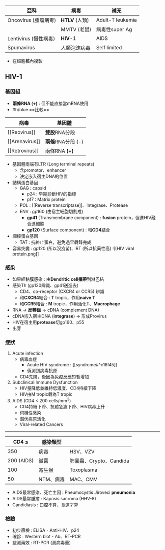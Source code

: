 | 亞科       | 病毒         | 補充           |
|------------|--------------|----------------|
| Oncovirus (腫瘤病毒) | **HTLV** (人類)  | Adult-T leukemia  |
|            | MMTV (老鼠)  | 病毒性super Ag |
| Lentivirus (慢性病毒) | **HIV**-1        | AIDS           |
| Spumavirus | 人類泡沫病毒 | Self limited   |
- 在細胞**核**內複製
## HIV-1
### 基因組
- **兩條RNA (+)** : 但不能直接當mRNA使用
- #h/blue ==比較==

| 病毒       | 基因體      |
|------------|-------------|
| [[Reovirus]]   | **雙股**RNA分段 |
| [[Arenavirus]] | **兩條**RNA分段 (-) |
| [[Retrovirus]]| 兩條RNA **(+)** |
- 基因體兩端有LTR (Long terminal repeats)
	- 含promotor、enhancer
	- 決定嵌入宿主DNA的位置
- 結構蛋白基因
	- GAG : capsid
		- p24 : 早期診斷HIV的指標
		- p17 : Matrix protein
	- POL : [[Reverse transcriptase]]、Integrase、Protease
	- ENV : gp160 (由宿主細胞切割成)
		- **gp41** (Transmembrane component) : **fusion** protein，促進HIV融合進細胞
		- **gp120** (Surface component) : 和**CD4**結合
- 調控蛋白基因
	- TAT : 抗終止蛋白，避免過早轉錄完成
- 容易突變 : gp120 (所以沒疫苗)、RT (所以抗藥性高)
![[HIV viral protein.png]]
### 感染
- 如果經黏膜感染 : 由**Dendritic cell攜帶**到淋巴結
- 感染Th (gp120辨識、gp41送進去)
	- CD4、co-receptor (CXCR4 or CCR5) 辨識
	- 和**CXCR4**結合 : **T** tropic，作用**naive T**
	- 和**CCR5**結合 : **M** tropic，作用活化T、**Macrophage**
- RNA -> **反轉錄** -> cDNA (complement DNA)
- cDNA嵌入宿主DNA (**integrase**) -> 形成Provirus
- HIV在宿主用**protease**切gp160、p55
- 出芽
### 症狀
1. Acute infection
	- 病毒血症
		- Acute HIV syndrome : [[syndrome#^c18f45]]
		- 偵測到病毒抗原
	- CD4先降，後因為免疫反應短暫增加
2. Subclinical Immune Dysfunction
	- HIV量降低並維持低濃度、CD4持續下降
	- HIV由M tropic轉為T tropic
3. AIDS (CD4 < 200 cells/mm$^3$)
	- CD4持續下降、抗體急遽下降、HIV病毒上升
	- 伺機性感染
	- 潛伏病原活化
	- Viral-related Cancers
***

| CD4 $\leq$    | 感染類型  |                      |
|------------|-----------|----------------------|
| 350        | 病毒      | HSV、VZV             |
| 200 (AIDS) | 黴菌      | 肺囊蟲、Crypto、Candida |
| 100        | 寄生蟲    | Toxoplasma           |
| 50         | NTM、病毒 | MAC、CMV             |
- AIDS最常感染、死亡主因 : Pneumocystis Jiroveci **pneumonia**
- AIDS最常腫瘤 : Kaposis sacroma (HHV-8)
- Candidiasis : 口腔不算、食道才算
### 檢驗
- 初步篩檢 : ELISA - Anti-HIV、p24
- 確診 : Western blot - Ab、RT-PCR
- 監測藥效 : RT-PCR (測病毒量)